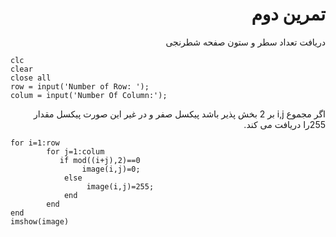 <div dir = "rtl">
    <h1> تمرین دوم </h1>
</div>

<div dir="rtl">

 دریافت تعداد سطر و ستون صفحه شطرنجی
</div>

````
clc
clear
close all
row = input('Number of Row: ');
colum = input('Number Of Column:');
````
<div dir="rtl">
        اگر مجموع i,j بر 2 بخش پذیر باشد پیکسل صفر و در غیر این صورت پیکسل مقدار 255را دریافت می کند.
    
</div>


````
for i=1:row
        for j=1:colum
           if mod((i+j),2)==0
                image(i,j)=0;
            else  
                 image(i,j)=255;
            end
        end
end
imshow(image)
````
